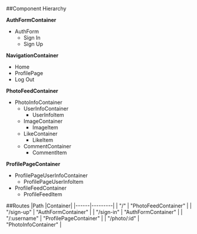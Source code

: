 ##Component Hierarchy

**AuthFormContainer**
- AuthForm
  - Sign In
  - Sign Up

**NavigationContainer**
- Home
- ProfilePage
- Log Out

**PhotoFeedContainer**
- PhotoInfoContainer
  - UserInfoContainer
    - UserInfoItem
  - ImageContainer
    - ImageItem
  - LikeContainer
    - LikeItem
  - CommentContainer
    - CommentItem

**ProfilePageContainer**
- ProfilePageUserInfoContainer
  - ProfilePageUserInfoItem
- ProfileFeedContainer
  - ProfileFeedItem

##Routes
|Path  |Container|
|------|---------|
| "/" | "PhotoFeedContainer" |
| "/sign-up" | "AuthFormContainer"  |
| "/sign-in" | "AuthFormContainer"  |
| "/:username" | "ProfilePageContainer" |
| "/photo/:id" | "PhotoInfoContainer" |

